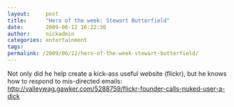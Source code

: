 ```yaml
---
layout:     post
title:      "Hero of the week: Stewart Butterfield"
date:       2009-06-12 16:22:30
author:     nickadmin
categories: entertainment
tags:  
permalink: /2009/06/12/hero-of-the-week-stewart-butterfield/
---
```

Not only did he help create a kick-ass useful website (flickr), but he knows how to respond to mis-directed emails: <http://valleywag.gawker.com/5288759/flickr-founder-calls-nuked-user-a-dick>
<!--stackedit_data:
eyJoaXN0b3J5IjpbLTIwMTczMDY0NjZdfQ==
-->
